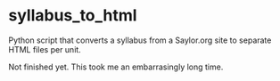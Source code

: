 # syllabus_to_html
Python script that converts a syllabus from a Saylor.org site to separate HTML files per unit.

Not finished yet. This took me an embarrasingly long time.
